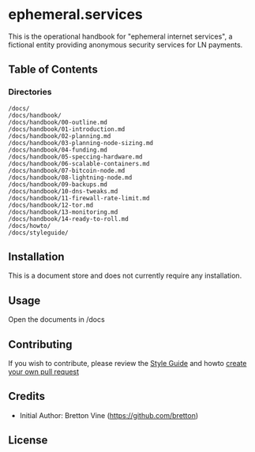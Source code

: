 # ephemeral.services
This is the operational handbook for "ephemeral internet services", a fictional entity providing anonymous security services for LN payments.

## Table of Contents

### Directories

```
/docs/
/docs/handbook/
/docs/handbook/00-outline.md
/docs/handbook/01-introduction.md
/docs/handbook/02-planning.md
/docs/handbook/03-planning-node-sizing.md
/docs/handbook/04-funding.md
/docs/handbook/05-speccing-hardware.md
/docs/handbook/06-scalable-containers.md
/docs/handbook/07-bitcoin-node.md
/docs/handbook/08-lightning-node.md
/docs/handbook/09-backups.md
/docs/handbook/10-dns-tweaks.md
/docs/handbook/11-firewall-rate-limit.md
/docs/handbook/12-tor.md
/docs/handbook/13-monitoring.md
/docs/handbook/14-ready-to-roll.md
/docs/howto/
/docs/styleguide/
```

## Installation

This is a document store and does not currently require any installation.

## Usage

Open the documents in /docs

## Contributing

If you wish to contribute, please review the [Style Guide](docs/styleguide/00-styleguide.md) and howto [create your own pull request](docs/howto/00-forking-submit-pr.md)

## Credits

* Initial Author: Bretton Vine (https://github.com/bretton)

## License
